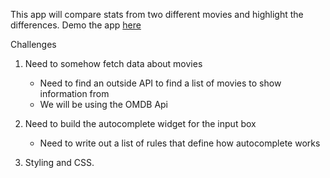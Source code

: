 This app will compare stats from two different movies and highlight the differences. Demo the app [here](https://boring-borg-e31d2d.netlify.app)

Challenges

1. Need to somehow fetch data about movies

    - Need to find an outside API to find a list of movies to show information from
    - We will be using the OMDB Api

2. Need to build the autocomplete widget for the input box

    - Need to write out a list of rules that define how autocomplete works

3. Styling and CSS.
